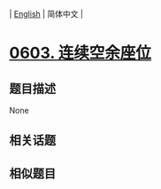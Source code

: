 
| [English](README_EN.md) | 简体中文 |
# [0603. 连续空余座位](https://leetcode-cn.com/problems/consecutive-available-seats/)
## 题目描述
None
## 相关话题

## 相似题目

